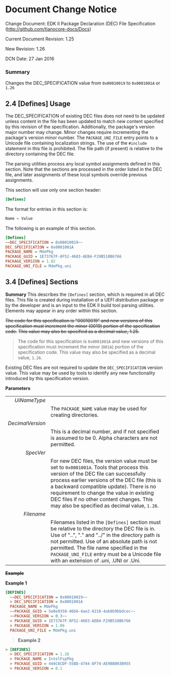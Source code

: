 # Document Change Notice


Change Document: EDK II Package Declaration (DEC) File Specification
(http://github.com/tianocore-docs/Docs)

Current Document Revision: 1.25

New Revision: 1.26

DCN Date: 27 Jan 2016

### Summary
Changes the DEC_SPECIFICATION value from ```0x00010019``` to ```0x0001001A``` or ```1.26```

## 2.4 [Defines] Usage

The DEC_SPECIFICATION of existing DEC files does not need to be updated unless
content in the file has been updated to match new content specified by this
revision of the specification. Additionally, the package's version major number
may change. Minor changes require incrementing the package's version minor 
number. The ```PACKAGE_UNI_FILE``` entry points to a Unicode file containing 
localization strings. The use of the ```#include``` statement in this file is 
prohibited. The file path (if present) is relative to the directory containing
the DEC file.

The parsing utilities process any local symbol assignments defined in this
section. Note that the sections are processed in the order listed in the DEC
file, and later assignments of these local symbols override previous
assignments.

This section will use only one section header:

```ini
[Defines]
```

The format for entries in this section is:
```C
Name = Value
```

The following is an example of this section.
```ini
[Defines]
~~DEC_SPECIFICATION = 0x00010019~~
DEC_SPECIFICATION = 0x0001001A
PACKAGE_NAME = MdePkg
PACKAGE_GUID = 1E73767F-8F52-4603-AEB4-F29B510B6766
PACKAGE_VERSION = 1.02
PACKAGE_UNI_FILE = MdePkg.uni
```

## 3.4 [Defines] Sections
**Summary**
This describes the ```[Defines]``` section, which is required in all DEC files. This 
file is created during installation of a UEFI distribution package or by the 
developer and is an input to the EDK II build tool parsing utilities. Elements 
may appear in any order within this section.

~~The code for this specification is "00010019" and new versions of this~~
~~specification must increment the minor (0019) portion of the specification code.~~
~~This value may also be specified as a decimal value, 1.25.~~

> The code for this specification is ```0x0001001A``` and new versions of this
> specification must increment the minor (```001A```) portion of the specification code.
> This value may also be specified as a decimal value, ```1.26```.

Existing DEC files are not required to update the ```DEC_SPECIFICATION``` 
version value. This value may be used by tools to identify any new functionality 
introduced by this specification version.

**Parameters**

|     |     |
| --: | :-- |
| *UiNameType* |   |
|  | The ```PACKAGE_NAME``` value may be used for creating directories. |
| *DecimalVersion* |    |
|  | This is a decimal number, and if not specified is assumed to be 0. Alpha characters are not permitted. |
| *SpecVer* |     |
|  | For new DEC files, the version value must be set to ```0x0001001A```. Tools that process this version of the DEC file can successfully process earlier versions of the DEC file (this is a backward compatible update). There is no requirement to change the value in existing DEC files if no other content changes. This may also be specified as decimal value, ```1.26```. |
| *Filename* |    |
|  | Filenames listed in the ```[Defines]``` section must be relative to the directory the DEC file is in. Use of "..", "." and "../" in the directory path is not permitted. Use of an absolute path is not permitted. The file name specified in the ```PACKAGE_UNI_FILE``` entry must be a Unicode file with an extension of .uni, .UNI or .Uni. |

 
~~**Example**~~

**Example 1**
```ini
[DEFINES]
  ~~DEC_SPECIFICATION = 0x00010019~~
  > DEC_SPECIFICATION = 0x0001001A
  PACKAGE_NAME = MdePkg
  ~~PACKAGE_GUID = 5e0e9358-46b6-4ae2-8218-4ab8b9bbdcec~~
  ~~PACKAGE_VERSION = 0.3~~
  > PACKAGE_GUID = 1E73767F-8F52-4603-AEB4-F29B510B6766
  > PACKAGE_VERSION = 1.06
  PACKAGE_UNI_FILE = MdePkg.uni
```

> **Example 2**

```ini
> [DEFINES]
  > DEC_SPECIFICATION = 1.26
  > PACKAGE_NAME = IntelFspPkg
  > PACKAGE_GUID = 444C6CDF-55BD-4744-8F74-AE98B003B955
  > PACKAGE_VERSION = 0.1
```

